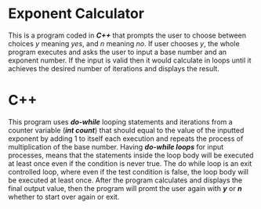 # Exponent Calculator
This is a program coded in ***C++*** that prompts the user to choose between choices *y* meaning *yes*, and *n* meaning *no*. If user chooses *y*, the whole program executes and asks the user to input a base number and an exponent number. If the input is valid then it would calculate in loops until it achieves the desired number of iterations and displays the result.

# C++
This program uses ***do-while*** looping statements and iterations from a counter variable (***int count***) that should equal to the value of the inputted exponent by adding 1 to itself each execution and repeats the process of multiplication of the base number. Having ***do-while loops*** for input processes, means that the statements inside the loop body will be executed at least once even if the condition is never true. The do while loop is an exit controlled loop, where even if the test condition is false, the loop body will be executed at least once. After the program calculates and displays the final output value, then the program will promt the user again with ***y*** or ***n*** whether to start over again or exit.

